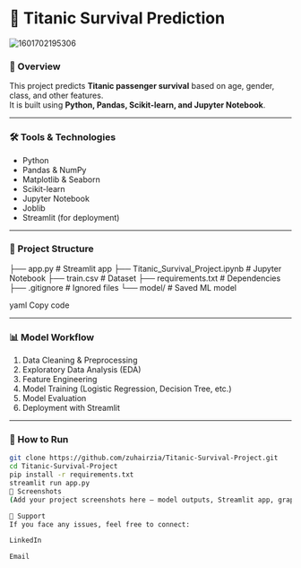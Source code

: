 # 🚢 Titanic Survival Prediction  

![1601702195306](https://github.com/user-attachments/assets/428b9e6f-bed5-48c8-9e0a-bad9a1d092ac)

### 📌 Overview  
This project predicts **Titanic passenger survival** based on age, gender, class, and other features.  
It is built using **Python, Pandas, Scikit-learn, and Jupyter Notebook**.  

---

### 🛠 Tools & Technologies  
- Python  
- Pandas & NumPy  
- Matplotlib & Seaborn  
- Scikit-learn  
- Jupyter Notebook  
- Joblib  
- Streamlit (for deployment)  

---

### 📂 Project Structure  
├── app.py # Streamlit app
├── Titanic_Survival_Project.ipynb # Jupyter Notebook
├── train.csv # Dataset
├── requirements.txt # Dependencies
├── .gitignore # Ignored files
└── model/ # Saved ML model

yaml
Copy code

---

### 📊 Model Workflow  
1. Data Cleaning & Preprocessing  
2. Exploratory Data Analysis (EDA)  
3. Feature Engineering  
4. Model Training (Logistic Regression, Decision Tree, etc.)  
5. Model Evaluation  
6. Deployment with Streamlit  

---

### 🚀 How to Run  
```bash
git clone https://github.com/zuhairzia/Titanic-Survival-Project.git
cd Titanic-Survival-Project
pip install -r requirements.txt
streamlit run app.py
📸 Screenshots
(Add your project screenshots here – model outputs, Streamlit app, graphs)

📧 Support
If you face any issues, feel free to connect:

LinkedIn

Email
